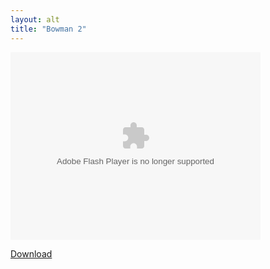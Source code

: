```yaml
---
layout: alt
title: "Bowman 2"
---
```


<object width="100" height="100">
    <embed src="bowman2.swf" flashvars="" base="" quality="high" allowscriptaccess="always" allowfullscreen="true" wmode="window" width="400" height="300" type="application/x-shockwave-flash" pluginspage="http://www.macromedia.com/go/getflashplayer">
</object>

<br>

<a href="bowman2.swf" download class="btn btn-secondary">Download</a>